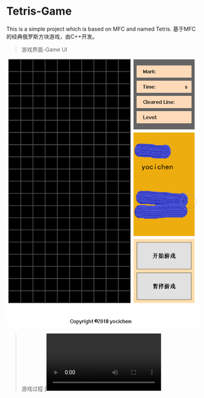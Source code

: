 # Tetris-Game
This is a simple project which is based on MFC and named Tetris.
基于MFC的经典俄罗斯方块游戏，由C++开发。

>游戏界面-Game UI

![游戏界面](https://github.com/yocichenyx/Tetris-Game/blob/master/界面.png)

>游戏过程
[![Watch the video](https://github.com/yocichenyx/Tetris-Game/blob/master/Tetris.mp4)

